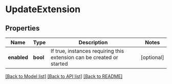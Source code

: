 # UpdateExtension



## Properties
Name | Type | Description | Notes
------------ | ------------- | ------------- | -------------
**enabled** | **bool** | If true, instances requiring this extension can be created or started | [optional] 

[[Back to Model list]](../README.md#documentation-for-models) [[Back to API list]](../README.md#documentation-for-api-endpoints) [[Back to README]](../README.md)


